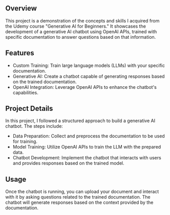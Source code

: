 ## Overview
This project is a demonstration of the concepts and skills I acquired from the Udemy course "Generative AI for Beginners." It showcases the development of a generative AI chatbot using OpenAI APIs, trained with specific documentation to answer questions based on that information.

## Features
- Custom Training: Train large language models (LLMs) with your specific documentation.
- Generative AI: Create a chatbot capable of generating responses based on the trained documentation.
- OpenAI Integration: Leverage OpenAI APIs to enhance the chatbot's capabilities.

## Project Details
In this project, I followed a structured approach to build a generative AI chatbot. The steps include:

- Data Preparation: Collect and preprocess the documentation to be used for training.
- Model Training: Utilize OpenAI APIs to train the LLM with the prepared data.
- Chatbot Development: Implement the chatbot that interacts with users and provides responses based on the trained model.

## Usage
Once the chatbot is running, you can upload your document and interact with it by asking questions related to the trained documentation. The chatbot will generate responses based on the context provided by the documentation.
